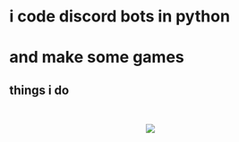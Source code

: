 # i code discord bots in python
# and make some games
## things i do
<br>
<p align="center">
  <a href="https://skillicons.dev">
    <img src="https://skillicons.dev/icons?i=discord,bots,pr,ps,lua,py,java,html" />
  </a>
</p>
